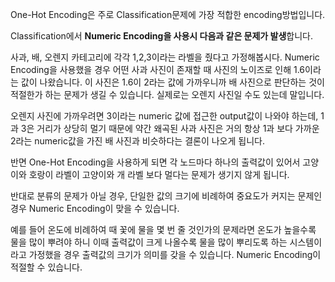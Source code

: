 One-Hot Encoding은 주로 Classification문제에 가장 적합한 encoding방법입니다.

Classification에서 **Numeric Encoding을 사용시 다음과 같은 문제가 발생**합니다.

사과, 배, 오렌지 카테고리에 각각 1,2,3이라는 라벨을 줬다고 가정해봅시다. Numeric Encoding을 사용했을 경우 어떤 사과 사진이 존재할 때 사진의 노이즈로 인해 1.6이라는 값이 나왔습니다. 이 사진은 1.6이 2라는 값에 가까우니까 배 사진으로 판단하는 것이 적절한가 하는 문제가 생길 수 있습니다. 실제로는 오렌지 사진일 수도 있는데 말입니다.

오렌지 사진에 가까우려면 3이라는 numeric 값에 접근한 output값이 나와야 하는데, 1과 3은 거리가 상당히 멀기 때문에 약간 왜곡된 사과 사진은 거의 항상 1과 보다 가까운 2라는 numeric값을 가진 배 사진과 비슷하다는 결론이 나오게 됩니다.

 반면 One-Hot Encoding을 사용하게 되면 각 노드마다 하나의 출력값이 있어서 고양이와 호랑이 라벨이 고양이와 개 라벨 보다 멀다는 문제가 생기지 않게 됩니다.
 
  반대로 분류의 문제가 아닐 경우, 단일한 값의 크기에 비례하여 중요도가 커지는 문제인 경우 Numeric Encoding이 맞을 수 있습니다. 

예를 들어 온도에 비례하여 때 꽃에 물을 몇 번 줄 것인가의 문제라면 온도가 높을수록 물을 많이 뿌려야 하니 이때 출력값이 크게 나올수록 물을 많이 뿌리도록 하는 시스템이라고 가정했을 경우 출력값의 크기가 의미를 갖을 수 있습니다.
 Numeric Encoding이 적절할 수 있습니다.
